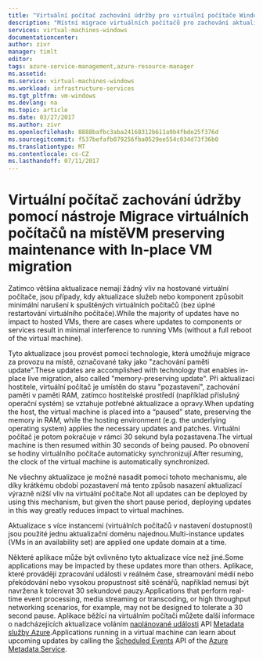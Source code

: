 ```yaml
---
title: "Virtuální počítač zachování údržby pro virtuální počítače Windows v Azure | Microsoft Docs"
description: "Místní migrace virtuálních počítačů pro zachování aktualizace paměti."
services: virtual-machines-windows
documentationcenter: 
author: zivr
manager: timlt
editor: 
tags: azure-service-management,azure-resource-manager
ms.assetid: 
ms.service: virtual-machines-windows
ms.workload: infrastructure-services
ms.tgt_pltfrm: vm-windows
ms.devlang: na
ms.topic: article
ms.date: 03/27/2017
ms.author: zivr
ms.openlocfilehash: 8888bafbc3aba24168312b611a9b4fbde25f376d
ms.sourcegitcommit: f537befafb079256fba0529ee554c034d73f36b0
ms.translationtype: MT
ms.contentlocale: cs-CZ
ms.lasthandoff: 07/11/2017
---
```

# <a name="vm-preserving-maintenance-with-in-place-vm-migration"></a><span data-ttu-id="08175-103">Virtuální počítač zachování údržby pomocí nástroje Migrace virtuálních počítačů na místě</span><span class="sxs-lookup"><span data-stu-id="08175-103">VM preserving maintenance with In-place VM migration</span></span>

<span data-ttu-id="08175-104">Zatímco většina aktualizace nemají žádný vliv na hostované virtuální počítače, jsou případy, kdy aktualizace služeb nebo komponent způsobit minimální narušení k spuštěných virtuálních počítačů (bez úplné restartování virtuálního počítače).</span><span class="sxs-lookup"><span data-stu-id="08175-104">While the majority of updates have no impact to hosted VMs, there are cases where updates to components or services result in minimal interference to running VMs (without a full reboot of the virtual machine).</span></span>

<span data-ttu-id="08175-105">Tyto aktualizace jsou provést pomocí technologie, která umožňuje migrace za provozu na místě, označované taky jako "zachování paměti update".</span><span class="sxs-lookup"><span data-stu-id="08175-105">These updates are accomplished with technology that enables in-place live migration, also called "memory-preserving update".</span></span> <span data-ttu-id="08175-106">Při aktualizaci hostitele, virtuální počítač je umístěn do stavu "pozastavení", zachování paměti v paměti RAM, zatímco hostitelské prostředí (například příslušný operační systém) se vztahuje potřebné aktualizace a opravy.</span><span class="sxs-lookup"><span data-stu-id="08175-106">When updating the host, the virtual machine is placed into a “paused” state, preserving the memory in RAM, while the hosting environment (e.g. the underlying operating system) applies the necessary updates and patches.</span></span>
<span data-ttu-id="08175-107">Virtuální počítač je potom pokračuje v rámci 30 sekund byla pozastavena.</span><span class="sxs-lookup"><span data-stu-id="08175-107">The virtual machine is then resumed within 30 seconds of being paused.</span></span>
<span data-ttu-id="08175-108">Po obnovení se hodiny virtuálního počítače automaticky synchronizují.</span><span class="sxs-lookup"><span data-stu-id="08175-108">After resuming, the clock of the virtual machine is automatically synchronized.</span></span>

<span data-ttu-id="08175-109">Ne všechny aktualizace je možné nasadit pomocí tohoto mechanismu, ale díky krátkému období pozastavení má tento způsob nasazení aktualizací výrazně nižší vliv na virtuální počítače.</span><span class="sxs-lookup"><span data-stu-id="08175-109">Not all updates can be deployed by using this mechanism, but given the short pause period, deploying updates in this way greatly reduces impact to virtual machines.</span></span>

<span data-ttu-id="08175-110">Aktualizace s více instancemi (virtuálních počítačů v nastavení dostupnosti) jsou použité jednu aktualizační doménu najednou.</span><span class="sxs-lookup"><span data-stu-id="08175-110">Multi-instance updates (VMs in an availability set) are applied one update domain at a time.</span></span>

<span data-ttu-id="08175-111">Některé aplikace může být ovlivněno tyto aktualizace více než jiné.</span><span class="sxs-lookup"><span data-stu-id="08175-111">Some applications may be impacted by these updates more than others.</span></span> <span data-ttu-id="08175-112">Aplikace, které provádějí zpracování událostí v reálném čase, streamování médií nebo překódování nebo vysokou propustnost sítě scénářů, například nemusí být navržena k tolerovat 30 sekundové pauzy.</span><span class="sxs-lookup"><span data-stu-id="08175-112">Applications that perform real-time event processing, media streaming or transcoding, or high throughput networking scenarios, for example, may not be designed to tolerate a 30 second pause.</span></span> <span data-ttu-id="08175-113">Aplikace běžící na virtuálním počítači můžete další informace o nadcházejících aktualizace voláním [naplánované události](../virtual-machines-scheduled-events.md) API [Metadata služby Azure](../virtual-machines-instancemetadataservice-overview.md).</span><span class="sxs-lookup"><span data-stu-id="08175-113">Applications running in a virtual machine can learn about upcoming updates by calling the [Scheduled Events](../virtual-machines-scheduled-events.md) API of the [Azure Metadata Service](../virtual-machines-instancemetadataservice-overview.md).</span></span>
